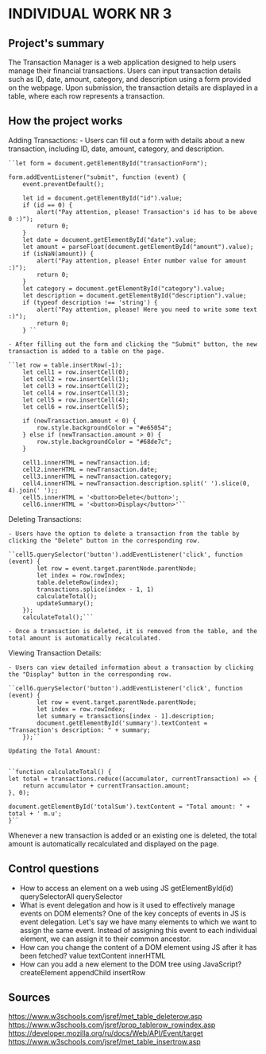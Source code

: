 # INDIVIDUAL WORK NR 3

## Project's summary 
The Transaction Manager is a web application designed to help users manage their financial transactions. 
Users can input transaction details such as ID, date, amount, category, and description using a form provided on the webpage. 
Upon submission, the transaction details are displayed in a table, where each row represents a transaction.

## How the project works
Adding Transactions:
    - Users can fill out a form with details about a new transaction, including ID, date, amount, category, and description.
    
    ``let form = document.getElementById("transactionForm");

    form.addEventListener("submit", function (event) {
        event.preventDefault();

        let id = document.getElementById("id").value;
        if (id == 0) {
            alert("Pay attention, please! Transaction's id has to be above 0 :)");
            return 0;
        }
        let date = document.getElementById("date").value;
        let amount = parseFloat(document.getElementById("amount").value);
        if (isNaN(amount)) {
            alert("Pay attention, please! Enter number value for amount :)");
            return 0;
        }
        let category = document.getElementById("category").value;
        let description = document.getElementById("description").value;
        if (typeof description !== 'string') {
            alert("Pay attention, please! Here you need to write some text :)");
            return 0;
        } ``
    
    - After filling out the form and clicking the "Submit" button, the new transaction is added to a table on the page.

    ``let row = table.insertRow(-1);
        let cell1 = row.insertCell(0);
        let cell2 = row.insertCell(1);
        let cell3 = row.insertCell(2);
        let cell4 = row.insertCell(3);
        let cell5 = row.insertCell(4);
        let cell6 = row.insertCell(5);

        if (newTransaction.amount < 0) {
            row.style.backgroundColor = "#e65054";
        } else if (newTransaction.amount > 0) {
            row.style.backgroundColor = "#68de7c";
        }

        cell1.innerHTML = newTransaction.id;
        cell2.innerHTML = newTransaction.date;
        cell3.innerHTML = newTransaction.category;
        cell4.innerHTML = newTransaction.description.split(' ').slice(0, 4).join(' ');;
        cell5.innerHTML = '<button>Delete</button>';
        cell6.innerHTML = '<button>Display</button>'``
    
Deleting Transactions:

    - Users have the option to delete a transaction from the table by clicking the "Delete" button in the corresponding row.

    ``cell5.querySelector('button').addEventListener('click', function (event) {
            let row = event.target.parentNode.parentNode;
            let index = row.rowIndex;
            table.deleteRow(index);
            transactions.splice(index - 1, 1)
            calculateTotal();
            updateSummary();
        });
        calculateTotal();```
    
    - Once a transaction is deleted, it is removed from the table, and the total amount is automatically recalculated.

Viewing Transaction Details:

    - Users can view detailed information about a transaction by clicking the "Display" button in the corresponding row.
    
    ``cell6.querySelector('button').addEventListener('click', function (event) {
            let row = event.target.parentNode.parentNode;
            let index = row.rowIndex;
            let summary = transactions[index - 1].description;
            document.getElementById('summary').textContent = "Transaction's description: " + summary;
        });``
    
    Updating the Total Amount:

    
    ``function calculateTotal() {
    let total = transactions.reduce((accumulator, currentTransaction) => {
        return accumulator + currentTransaction.amount;
    }, 0);

    document.getElementById('totalSum').textContent = "Total amount: " + total + ' m.u';
    }``
    

Whenever a new transaction is added or an existing one is deleted, the total amount is automatically recalculated and displayed on the page.

## Control questions
- How to access an element on a web using JS
    getElementById(id)
    querySelectorAll
    querySelector
- What is event delegation and how is it used to effectively manage events on DOM elements?
    One of the key concepts of events in JS is event delegation. Let's say we have many elements to which we want to assign the same event.
    Instead of assigning this event to each individual element, we can assign it to their common ancestor.
- How can you change the content of a DOM element using JS after it has been fetched?
    value
    textContent
    innerHTML
- How can you add a new element to the DOM tree using JavaScript?
    createElement
    appendChild
    insertRow

## Sources 
https://www.w3schools.com/jsref/met_table_deleterow.asp
https://www.w3schools.com/jsref/prop_tablerow_rowindex.asp
https://developer.mozilla.org/ru/docs/Web/API/Event/target
https://www.w3schools.com/jsref/met_table_insertrow.asp
